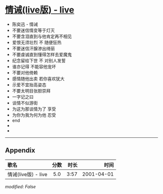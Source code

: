 # [情诫(live版) - live](https://music.163.com/song?id=26075115)

* 陈奕迅 - 情诫
* 不要迷信情变等于灯灭
* 不要含泪直到与他肯定再不相见
* 爱恨无须壮烈  不  随便狂热
* 不要迷信汗腺渗出绮丽
* 不要虔诚直到懂得怎样去爱魔鬼
* 纪念留给下世  不  对别人发誓
* 谁亦记得  不能容他宠坏
* 不要对他倚赖
* 感情随他出卖  若你喜欢犹大
* 示爱不宜抬高姿态
* 不要太明目张胆崇拜
* 一字记之曰
* 谈情不似游街
* 为这为那谈情为了  享受
* 为你为我为何为他  忍受
* end
* 
* 


---

## Appendix

|歌名|分数|时长|时间|
|:---|:---:|---:|---:|
|情诫(live版) - live|5.0|3:57|2001-04-01

*modified: False*